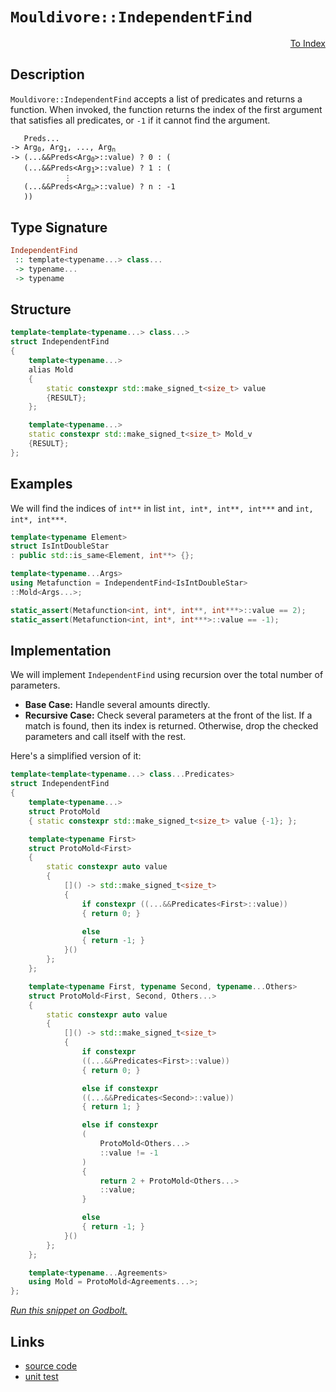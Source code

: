 <!-- Copyright 2024 Feng Mofan
SPDX-License-Identifier: Apache-2.0 -->

# `Mouldivore::IndependentFind`

<p style='text-align: right;'><a href="../../../facilities/metafunctions.md#mouldivore-independent-find">To Index</a></p>

## Description

`Mouldivore::IndependentFind` accepts a list of predicates and returns a function.
When invoked, the function returns the index of the first argument that satisfies all predicates, or `-1` if it cannot find the argument.

<pre><code>   Preds...
-> Arg<sub>0</sub>, Arg<sub>1</sub>, ..., Arg<sub>n</sub>
-> (...&&Preds&lt;Arg<sub>0</sub>&gt;::value) ? 0 : (
   (...&&Preds&lt;Arg<sub>1</sub>&gt;::value) ? 1 : (
            &vellip;
   (...&&Preds&lt;Arg<sub>n</sub>&gt;::value) ? n : -1
   ))</code></pre>

## Type Signature

```Haskell
IndependentFind
 :: template<typename...> class...
 -> typename...
 -> typename
```

## Structure

```C++
template<template<typename...> class...>
struct IndependentFind
{
    template<typename...>
    alias Mold
    {
        static constexpr std::make_signed_t<size_t> value
        {RESULT};
    };

    template<typename...>
    static constexpr std::make_signed_t<size_t> Mold_v
    {RESULT};
};
```

## Examples

We will find the indices of `int**` in list `int, int*, int**, int***` and `int, int*, int***`.

```C++
template<typename Element>
struct IsIntDoubleStar
: public std::is_same<Element, int**> {};

template<typename...Args>
using Metafunction = IndependentFind<IsIntDoubleStar>
::Mold<Args...>;

static_assert(Metafunction<int, int*, int**, int***>::value == 2);
static_assert(Metafunction<int, int*, int***>::value == -1);
```

## Implementation

We will implement `IndependentFind` using recursion over the total number of parameters.

- **Base Case:** Handle several amounts directly.
- **Recursive Case:** Check several parameters at the front of the list.
If a match is found, then its index is returned.
Otherwise, drop the checked parameters and call itself with the rest.

Here's a simplified version of it:

```C++
template<template<typename...> class...Predicates>
struct IndependentFind
{
    template<typename...>
    struct ProtoMold
    { static constexpr std::make_signed_t<size_t> value {-1}; };

    template<typename First>
    struct ProtoMold<First>
    {   
        static constexpr auto value 
        {
            []() -> std::make_signed_t<size_t>
            {
                if constexpr ((...&&Predicates<First>::value))
                { return 0; }

                else
                { return -1; }
            }()
        };
    };

    template<typename First, typename Second, typename...Others>
    struct ProtoMold<First, Second, Others...>
    {   
        static constexpr auto value 
        {
            []() -> std::make_signed_t<size_t>
            {
                if constexpr
                ((...&&Predicates<First>::value))
                { return 0; }

                else if constexpr
                ((...&&Predicates<Second>::value))
                { return 1; }

                else if constexpr
                (
                    ProtoMold<Others...>
                    ::value != -1
                )
                { 
                    return 2 + ProtoMold<Others...>
                    ::value; 
                }

                else
                { return -1; }
            }()
        };
    };

    template<typename...Agreements>
    using Mold = ProtoMold<Agreements...>;
};
```

[*Run this snippet on Godbolt.*](https://godbolt.org/#z:OYLghAFBqd5QCxAYwPYBMCmBRdBLAF1QCcAaPECAMzwBtMA7AQwFtMQByARg9KtQYEAysib0QXACx8BBAKoBnTAAUAHpwAMvAFYTStJg1DIApACYAQuYukl9ZATwDKjdAGFUtAK4sGIAGxcpK4AMngMmAByPgBGmMQgAOyJpAAOqAqETgwe3r4BQemZjgJhEdEscQnJtpj2JQxCBEzEBLk%2BfoG19dlNLQRlUbHxSSkKza3t%2BV3j/YMVVaMAlLaoXsTI7BzmAMzhyN5YANQmO24EAJ6pmAD6BMRMhAqn2CYaAIK7%2B4eYJ2fI43QWCoLzenw%2BBEwLFSBkhp3OUJhTDhZ0u12YbAAdNiXkcDkwFApsZjlMRMPhRJDnjtXh9xsQvA4jgBJBhYdFYQQAMXC6DBJkSVg%2BRxFR0h0NhmHhaMYrEwxNBwtF9MZBCOpNQRAAsp4%2BUqRQKLEdZo5kHiBONMKpUsRjQR0CAQCwmABrW6ZYARdB3eGZABetwIuIAbmIvL9DQBaLgCgAipyNcYT/P1YsRkulV1lbCOPOI40V71FdoZTI12t18LzBZpYOLhtFdeLyuapvNDEt1ttTC8RCOoe8EdT9cFTebzZMAFYrJPYxAlkdI7jAY7nW6bh6vT6zv7A4Xx%2BPDWOD%2BO8FR252bUcoAqzP5zP5SeS8JTMNS3NWgzTHQPw0slseJ4jkaZIEOsDBHBoCYnIk8YfIBQEinUSgIYhDageBi4xjsiawahE6wfO%2BFJjhx4kUK4JFqK4pIii5xZhivyfqQYoMXKRxCJgaBsixMqMcSADyBAIPE1K0lRIoqmWxCaqgOq0HyZzMRxXECOgLFCSJ%2BYKrWqYNgaw4tsiL4XpCXZHD2fa/kOEkERRiEGtOU5zguS40naDpOq67p4J65Lbm4u7buJDkwfZoWimeplWja%2BEnjeOJ3g%2BT4Usib5Vng%2BZftgP5hpg/5xQe6GYGBxAQVBOEwXBlERaKyG/FF3GXsQhXjglmIPslZKpVS8Kcdxik5SA1kFYZaGCkcGFlUc2G4dVrXNvVRyNRaZmxWNQEQAtJ7lnJlZnJpok6SFtXNrlg5HGAYCnLGWHbaKAEbSeDb3eOU0QWYJyWOqMkVgp8KHdpOK6bZp1HOd4bQa9VUpqDDn1dDxWlRB0ZQ3hT2NoRj1wwaeGkXpeMUceNEZqibFYti7zAGSUKMAQYnHl4mRGEc8noH8t27Wz8JUzTbCCESwOvPjnyE7DAD0ABU0sy7Lcvi2CUsy0cAAqb700cssKx8Sty3r0va5RXwMAcXjHPC3GbKk9OFmCJNpZm6Lsdg9D89lYJSWqzIKKyBCxmsMT0H0LUfCARypF4gcmSuIB4AoG5yvCLu04ILHhAQ0u4keYvwRC6YO2TTsU5i7zEMADMfEz4TAKzJVMFQXgmw0HMsmymAcnTPJsvC3u%2B/7kdBxMhaOtzZyl%2BXx3Jrn7wmi%2BNwEkorQQFqdcN032TwunaeCJL28Z7vy075n37DXlHM3UcZgASLs/IPPhLxAQy%2Br43Dgb2cW%2BHxne8yy8EMRjseMgCsLXwohwFYtBOCTl4H4DgWhSCoE4G4aw1hjRrA2BGMwOweCkAIJocBKwXQgEnJITEGhJBcESDsDQk4NB3n8GYAAHIw/QnBJC8BYBIDQGhSCwPgYgjgvAFAgB4XguB4DSBwFgDARAIA1gEAjgQcglA0DQjoPESIcpOCqEYf4SM/hJBHGAMgM0UhMRmF4M%2BIgxA8AOiCPwQQIgxDsCkDIQQigVDqHEaQXQQQADuDxUicB4BAqBMD8EIM4AJXsiijioHPDovRBijEmJmqQz6EAPBqPoLaXYXAli8DEVoFYEAkCqNSOosgFAIDlMqSAYAUgzB8DoJCfMlAYgRJiOEFoFxgm8C6cwYgFwBIxG0FxMRODVFuwEgwWgvTvFYBiF4YAbgxC0GEdwXgWBnRGHEAszK4y8DBjfBEq0XFexbBwenOoETaB4BiA8IZHgsARPuHgThmzSDHOIDEDImBYxQkMMAO5Rh8ErCoAYcuAA1PAmA/ECXRH0txwhRDiFcQ4%2BQSg1ARN8foIFKAUGWH0Pc4RkAVioGttkDZkZAQ3VMJYawZh%2BHfJsVgUl85uiHOcBAVwUw/BBFCOEIYlQRiFAyFkAQfK9BFAlQweYwwEhBDsFyxoEw2ieA6HoZVb8BDBwGEKhYorbBqqlUqtV8qRWKpWAodBmwJChI4NA3hESBFHESfowxxjTHpOvLgQgJAvrYIKbgsFKwRJMCwAkDlRDJA7ExAATh2IkSQ5CzCSH8Nwyc/h42sI4Ow0gnDsGYkCP4Rh8bGFcH8CQrgk5E3%2BGdd4gRQiREhvESUmRpS5ExN7MompqBskaK0RwFoLBgyJEjEwPEBgWZcHjZiLgZDLH4GsbYvQGKnFoukBijx2LvG6CaQEpgQTNkOqdXw3gAjokKN7HE88I6x0TqnUCmac6F0aGvFkipOTA1X0KWCyRZT%2B1fviL22pOSQD3vHfiIws6uA8JoLQVpwiIAdO8QMnpSL0NDJGWMhwSKpl0xmXMiJizlmrNoOspF2ygV7PgfgMkb9jkbPgWc5AFykXXMgd4u5DyenPK2PAt5HycHfN%2BUoAFOzgXV3/RCpg0LYXwsRZ89dqKXFbtkDurx8D914tBfSqwRKePsvJZSi0nAaX2jpYSiwTKL0stsScslnKdV%2BB5WyU1wQ2QWsWGK4o2QPMyoaN5o12qGh6o86F3o5qDUKq1SajV%2BQzVzBi5a%2B1qx1h2vybms9LrOAWWIKO8dk7oM11nfOshvrl0BrycGopBDSDhsjZQB1%2BbC1zvIYkWtyQdiSDTQYoI57ImCNsC2ur7b4CdvkYo0DQHKmaLYJwEdySWAKGDGaYMZXJTjCXf61la7ZAbrU8izTOKQA7FIIe49ITsvhMbVE7tap4n5ZYMt1b63NtpXGB%2B2b37dg7Fq/%2BztYGQPVOBwkNbqRUg3A2/Gm4W2CDzwKwY5piHRLtM6d0oZmHMfDNGeM/D/bpmzPmXRzASyVlrI2Tg6juyBNbIOYxk53jWPsc%2BZx259zHkXH468mxwneCib%2BRJmj0m218EhQoGFcKEWMCRSp5xEh1PuKxVpnQZ3dPGGs8SmIxmEGmY7JwcWK59OMuZfEVljmOWRe5byhL/LPPoGC4qtI4qGgBdd9kJ3Wq6gqvC3b73PRdXRfKLFpLkx/dh/1SH1LWWbUZZcae27/C8tLcMSttb/YPtUjVBAP11jA35L/W2sNmAI0jA5Vx1rIAzBzp2DsSctCKHcLr4kUtDbk/DeEaI0NpAY2TgTZORhd542SHjVQpNXBztcZ2Eni9nAi/FIdRY9vc/htjZWN8zIzhJBAA%3D%3D%3D)

## Links

- [source code](../../../../conceptrodon/mouldivore/independent_find.hpp)
- [unit test](../../../../tests/unit/metafunctions/mouldivore/independent_find.test.hpp)
